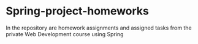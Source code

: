 # Spring-project-homeworks
In the repository are homework assignments and assigned tasks from the private Web Development course using Spring
